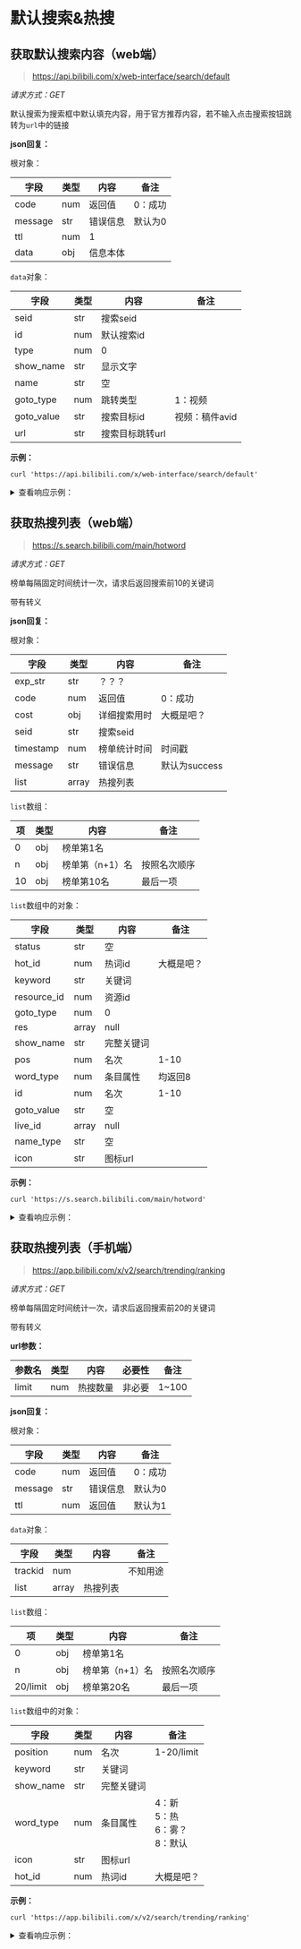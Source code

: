 # 默认搜索&热搜

## 获取默认搜索内容（web端）

> https://api.bilibili.com/x/web-interface/search/default

*请求方式：GET*

默认搜索为搜索框中默认填充内容，用于官方推荐内容，若不输入点击搜索按钮跳转为`url`中的链接

**json回复：**

根对象：

| 字段    | 类型 | 内容     | 备注    |
| ------- | ---- | -------- | ------- |
| code    | num  | 返回值   | 0：成功 |
| message | str  | 错误信息 | 默认为0 |
| ttl     | num  | 1        |         |
| data    | obj  | 信息本体 |         |

`data`对象：

| 字段       | 类型 | 内容            | 备注           |
| ---------- | ---- | --------------- | -------------- |
| seid       | str  | 搜索seid        |                |
| id         | num  | 默认搜索id      |                |
| type       | num  | 0               |                |
| show_name  | str  | 显示文字        |                |
| name       | str  | 空              |                |
| goto_type  | num  | 跳转类型        | 1：视频        |
| goto_value | str  | 搜索目标id      | 视频：稿件avid |
| url        | str  | 搜索目标跳转url |                |

**示例：**

```shell
curl 'https://api.bilibili.com/x/web-interface/search/default'
```

<details>
<summary>查看响应示例：</summary>

```json
{
    "code": 0,
    "message": "0",
    "ttl": 1,
    "data": {
        "seid": "17607543598496143098",
        "id": 3296036255232726331,
        "type": 0,
        "show_name": "歪果仁在中国做模特能赚多少钱？",
        "name": "",
        "goto_type": 1,
        "goto_value": "243920322",
        "url": "https://www.bilibili.com/video/BV1Tv411q7gx"
    }
}
```

</details>

## 获取热搜列表（web端）

> https://s.search.bilibili.com/main/hotword

*请求方式：GET*

榜单每隔固定时间统计一次，请求后返回搜索前10的关键词

带有转义

**json回复：**

根对象：

| 字段      | 类型  | 内容         | 备注          |
| --------- | ----- | ------------ | ------------- |
| exp_str   | str   | ？？？       |               |
| code      | num   | 返回值       | 0：成功       |
| cost      | obj   | 详细搜索用时 | 大概是吧？    |
| seid      | str   | 搜索seid     |               |
| timestamp | num   | 榜单统计时间 | 时间戳        |
| message   | str   | 错误信息     | 默认为success |
| list      | array | 热搜列表     |               |

`list`数组：

| 项   | 类型 | 内容            | 备注         |
| ---- | ---- | --------------- | ------------ |
| 0    | obj  | 榜单第1名       |              |
| n    | obj  | 榜单第（n+1）名 | 按照名次顺序 |
| 10   | obj  | 榜单第10名      | 最后一项     |

`list`数组中的对象：

| 字段       | 类型 | 内容     | 备注    |
| ---------- | ---- | -------- | ------- |
| status     | str  | 空       |         |
| hot_id     | num  | 热词id  | 大概是吧？    |
| keyword    | str  | 关键词   |         |
| resource_id| num  | 资源id   |         |
| goto_type  | num  | 0       |         |
| res        | array| null    |         |
| show_name  | str  | 完整关键词|         |
| pos        | num  | 名次     | 1-10    |
| word_type  | num  | 条目属性 | 均返回8 |
| id         | num  | 名次     | 1-10    |
| goto_value | str  | 空       |         |
| live_id    | array| null    |         |
| name_type  | str  | 空       |         |
| icon       | str  | 图标url  |         |

**示例：**

```shell
curl 'https://s.search.bilibili.com/main/hotword'
```

<details>
<summary>查看响应示例：</summary>

```json
{
	"exp_str": "8104#8200#8300#8401#8500#5502#6699",
	"code": 0,
	"cost": {
		"reas_request": "0.001895",
		"params_check": "0.000127",
		"reas_response_format": "0.000098",
		"deserialize_response": "0.000080",
		"reas_request_format": "0.000076",
		"total": "0.002479",
		"main_handler": "0.002252"
	},
	"seid": "9318821020548476185",
	"timestamp": 1596034742,
	"message": "success",
	"list": [{
			"status": "",
			"hot_id": 11003,
			"keyword": "流浪地球2刘德华",
			"resource_id": 0,
			"goto_type": 0,
			"res": [

			],
			"show_name": "流浪地球2刘德华造型",
			"pos": 1,
			"word_type": 8,
			"id": 1,
			"goto_value": "",
			"live_id": [

			],
			"name_type": "",
			"icon": "http://i0.hdslb.com/bfs/feed-admin/e9e7a2d8497d4063421b685e72680bf1cfb99a0d.png"
		},
		{
			"status": "",
			"hot_id": 11012,
			"keyword": "QQ飞车手游飞跃黄河",
			"resource_id": 0,
			"goto_type": 0,
			"res": [

			],
			"show_name": "QQ飞车手游飞跃黄河",
			"pos": 2,
			"word_type": 8,
			"id": 2,
			"goto_value": "",
			"live_id": [

			],
			"name_type": "",
			"icon": "http://i0.hdslb.com/bfs/feed-admin/4d579fb61f9655316582db193118bba3a721eec0.png"
		},
		{
			"status": "",
			"hot_id": 10996,
			"keyword": "西工大遭网络攻击最新调查",
			"resource_id": 0,
			"goto_type": 0,
			"res": [

			],
			"show_name": "西工大遭网络攻击最新调查",
			"pos": 3,
			"word_type": 8,
			"id": 3,
			"goto_value": "",
			"live_id": [

			],
			"name_type": "",
			"icon": "http://i0.hdslb.com/bfs/feed-admin/e9e7a2d8497d4063421b685e72680bf1cfb99a0d.png"
		},
		{
			"status": "",
			"hot_id": 11004,
			"keyword": "EDG 起诉",
			"resource_id": 0,
			"goto_type": 0,
			"res": [

			],
			"show_name": "EDGJieJie已起诉多家企业",
			"pos": 4,
			"word_type": 8,
			"id": 4,
			"goto_value": "",
			"live_id": [

			],
			"name_type": "",
			"icon": "http://i0.hdslb.com/bfs/feed-admin/4d579fb61f9655316582db193118bba3a721eec0.png"
		},
		{
			"status": "",
			"hot_id": 10992,
			"keyword": "隐入尘烟",
			"resource_id": 0,
			"goto_type": 0,
			"res": [

			],
			"show_name": "隐入尘烟全平台下架",
			"pos": 5,
			"word_type": 8,
			"id": 5,
			"goto_value": "",
			"live_id": [

			],
			"name_type": "",
			"icon": "http://i0.hdslb.com/bfs/feed-admin/e9e7a2d8497d4063421b685e72680bf1cfb99a0d.png"
		},
		{
			"status": "",
			"hot_id": 10987,
			"keyword": "原神半年内最良心封神池",
			"resource_id": 0,
			"goto_type": 0,
			"res": [

			],
			"show_name": "原神半年内最良心封神池",
			"pos": 6,
			"word_type": 8,
			"id": 6,
			"goto_value": "",
			"live_id": [

			],
			"name_type": "",
			"icon": ""
		},
		{
			"status": "",
			"hot_id": 10988,
			"keyword": "高校回应设国内首个元宇宙院系",
			"resource_id": 0,
			"goto_type": 0,
			"res": [

			],
			"show_name": "高校回应设国内首个元宇宙院系",
			"pos": 7,
			"word_type": 8,
			"id": 7,
			"goto_value": "",
			"live_id": [

			],
			"name_type": "",
			"icon": ""
		},
		{
			"status": "",
			"hot_id": 10994,
			"keyword": "美宇宙飞船成功撞击小行星",
			"resource_id": 0,
			"goto_type": 0,
			"res": [

			],
			"show_name": "美宇宙飞船成功撞击小行星",
			"pos": 8,
			"word_type": 8,
			"id": 8,
			"goto_value": "",
			"live_id": [

			],
			"name_type": "",
			"icon": ""
		},
		{
			"status": "",
			"hot_id": 10991,
			"keyword": "你薅的羊毛可能已违法",
			"resource_id": 0,
			"goto_type": 0,
			"res": [

			],
			"show_name": "你薅的羊毛可能已违法",
			"pos": 9,
			"word_type": 8,
			"id": 9,
			"goto_value": "",
			"live_id": [

			],
			"name_type": "",
			"icon": ""
		},
		{
			"status": "",
			"hot_id": 11013,
			"keyword": "辛普森一家",
			"resource_id": 0,
			"goto_type": 0,
			"res": [

			],
			"show_name": "辛普森一家",
			"pos": 10,
			"word_type": 8,
			"id": 10,
			"goto_value": "",
			"live_id": [

			],
			"name_type": "",
			"icon": "http://i0.hdslb.com/bfs/feed-admin/4d579fb61f9655316582db193118bba3a721eec0.png"
		}
	]
}
```

</details>

## 获取热搜列表（手机端）

> https://app.bilibili.com/x/v2/search/trending/ranking

*请求方式：GET*

榜单每隔固定时间统计一次，请求后返回搜索前20的关键词

带有转义

**url参数：**

| 参数名  | 类型 | 内容             | 必要性 | 备注 |
| ------- | ---- | ---------------- | ------ | ---- |
| limit | num  | 热搜数量 | 非必要   |   1~100   |

**json回复：**

根对象：

| 字段      | 类型  | 内容         | 备注          |
| --------- | ----- | ------------ | ------------- |
| code      | num   | 返回值       | 0：成功       |
| message   | str   | 错误信息     | 默认为0 |
| ttl       | num   | 返回值       |  默认为1 |

`data`对象：

| 字段      | 类型  | 内容         | 备注          |
| ---- | ---- | --------------- | ------------ |
| trackid    | num  |           |    不知用途   |
| list       | array | 热搜列表   |               |

`list`数组：

| 项   | 类型 | 内容            | 备注         |
| ---- | ---- | --------------- | ------------ |
| 0    | obj  | 榜单第1名       |              |
| n    | obj  | 榜单第（n+1）名 | 按照名次顺序 |
| 20/limit   | obj  | 榜单第20名      | 最后一项     |

`list`数组中的对象：

| 字段       | 类型 | 内容     | 备注    |
| ---------- | ---- | -------- | ------- |
| position   | num  | 名次      |  1-20/limit   |
| keyword    | str  | 关键词   |         |
| show_name  | str  | 完整关键词|         |
| word_type  | num  | 条目属性 | 4：新<br />5：热<br />6：雾？<br />8：默认 |
| icon       | str  | 图标url  |         |
| hot_id     | num  | 热词id  | 大概是吧？    |

**示例：**

```shell
curl 'https://app.bilibili.com/x/v2/search/trending/ranking'
```

<details>
<summary>查看响应示例：</summary>

```json
{
	"code": 0,
	"message": "0",
	"ttl": 1,
	"data": {
		"trackid": "2578006123492681222",
		"list": [{
			"position": 1,
			"keyword": "列车延误乘务员哽咽安抚乘客",
			"show_name": "列车延误乘务员哽咽安抚乘客",
			"word_type": 5,
			"icon": "http://i0.hdslb.com/bfs/activity-plat/static/20221213/eaf2dd702d7cc14d8d9511190245d057/lrx9rnKo24.png",
			"hot_id": 107814,
			"is_commercial": "0"
		}, {
			"position": 2,
			"keyword": "黑神话悟空首次线下试玩",
			"show_name": "黑神话悟空首次线下试玩",
			"word_type": 5,
			"icon": "http://i0.hdslb.com/bfs/activity-plat/static/20221213/eaf2dd702d7cc14d8d9511190245d057/lrx9rnKo24.png",
			"hot_id": 107781,
			"is_commercial": "0"
		}, {
			"position": 3,
			"keyword": "22万人打出9.9分的动画",
			"show_name": "22万人打出9.9分的动画",
			"word_type": 6,
			"icon": "https://i0.hdslb.com/bfs/legacy/463fa23613670218608e68247a137dd071c0e9c8.png",
			"hot_id": 107818,
			"is_commercial": "0"
		}, {
			"position": 4,
			"keyword": "冰冻近五万年线虫被复活",
			"show_name": "冰冻近五万年线虫被复活",
			"word_type": 5,
			"icon": "http://i0.hdslb.com/bfs/activity-plat/static/20221213/eaf2dd702d7cc14d8d9511190245d057/lrx9rnKo24.png",
			"hot_id": 107774,
			"is_commercial": "0"
		}, {
			"position": 5,
			"keyword": "LNG前任和现任的较量",
			"show_name": "LNG前任和现任的较量",
			"word_type": 4,
			"icon": "http://i0.hdslb.com/bfs/activity-plat/static/20221118/eaf2dd702d7cc14d8d9511190245d057/UF7B1wVKT2.png",
			"hot_id": 107853,
			"is_commercial": "0"
		}, {
			"position": 6,
			"keyword": "LOL手游剑姬女警新皮",
			"show_name": "LOL手游剑姬女警新皮",
			"word_type": 8,
			"hot_id": 107841,
			"is_commercial": "0"
		}, {
			"position": 7,
			"keyword": "抽奖中金条却因过号被取消",
			"show_name": "抽奖中金条却因过号被取消",
			"word_type": 8,
			"hot_id": 107817,
			"is_commercial": "0"
		}, {
			"position": 8,
			"keyword": "雪王到长城开蜜雪冰城",
			"show_name": "雪王到长城开蜜雪冰城",
			"word_type": 4,
			"icon": "http://i0.hdslb.com/bfs/activity-plat/static/20221118/eaf2dd702d7cc14d8d9511190245d057/UF7B1wVKT2.png",
			"hot_id": 107849,
			"is_commercial": "0"
		}, {
			"position": 9,
			"keyword": "堡垒之夜联动终结者",
			"show_name": "堡垒之夜联动终结者",
			"word_type": 8,
			"hot_id": 107846,
			"is_commercial": "0"
		}, {
			"position": 10,
			"keyword": "王者新英雄海诺动画",
			"show_name": "王者新英雄海诺动画",
			"word_type": 4,
			"icon": "http://i0.hdslb.com/bfs/activity-plat/static/20221118/eaf2dd702d7cc14d8d9511190245d057/UF7B1wVKT2.png",
			"hot_id": 107870,
			"is_commercial": "0"
		}, {
			"position": 11,
			"keyword": "周星驰功夫10万字拆解",
			"show_name": "周星驰功夫10万字拆解",
			"word_type": 4,
			"icon": "http://i0.hdslb.com/bfs/activity-plat/static/20221118/eaf2dd702d7cc14d8d9511190245d057/UF7B1wVKT2.png",
			"hot_id": 107848,
			"is_commercial": "0"
		}, {
			"position": 12,
			"keyword": "张杰铁粉彭奶奶去世",
			"show_name": "张杰铁粉彭奶奶去世",
			"word_type": 4,
			"icon": "http://i0.hdslb.com/bfs/activity-plat/static/20221118/eaf2dd702d7cc14d8d9511190245d057/UF7B1wVKT2.png",
			"hot_id": 107840,
			"is_commercial": "0"
		}, {
			"position": 13,
			"keyword": "李玟二姐回应礼服争议",
			"show_name": "李玟二姐回应礼服争议",
			"word_type": 8,
			"hot_id": 107833,
			"is_commercial": "0"
		}, {
			"position": 14,
			"keyword": "洪水中飘来冰箱市民取走饮料",
			"show_name": "洪水中飘来冰箱市民取走饮料",
			"word_type": 8,
			"hot_id": 107802,
			"is_commercial": "0"
		}, {
			"position": 15,
			"keyword": "LOL斗魂觉醒佛耶戈语音",
			"show_name": "LOL斗魂觉醒佛耶戈语音",
			"word_type": 8,
			"hot_id": 107790,
			"is_commercial": "0"
		}, {
			"position": 16,
			"keyword": "全面落实带薪休假制度",
			"show_name": "全面落实带薪休假制度",
			"word_type": 4,
			"icon": "http://i0.hdslb.com/bfs/activity-plat/static/20221118/eaf2dd702d7cc14d8d9511190245d057/UF7B1wVKT2.png",
			"hot_id": 107839,
			"is_commercial": "0"
		}, {
			"position": 17,
			"keyword": "花少北 把病娇治好了",
			"show_name": "花少北 把病娇治好了",
			"word_type": 8,
			"hot_id": 107782,
			"is_commercial": "0"
		}, {
			"position": 18,
			"keyword": "2.28米高的村超娃",
			"show_name": "2.28米高的村超娃",
			"word_type": 8,
			"hot_id": 107805,
			"is_commercial": "0"
		}, {
			"position": 19,
			"keyword": "当在动漫中不小心撞到",
			"show_name": "当在动漫中不小心撞到",
			"word_type": 8,
			"hot_id": 107832,
			"is_commercial": "0"
		}, {
			"position": 20,
			"keyword": "台风卡努路径趋向日本",
			"show_name": "台风卡努路径趋向日本",
			"word_type": 8,
			"hot_id": 107800,
			"is_commercial": "0"
		}],
		"exp_str": "8000#5508#6604#7703",
		"hotword_egg_info": "0"
	}
}
```

</details>

